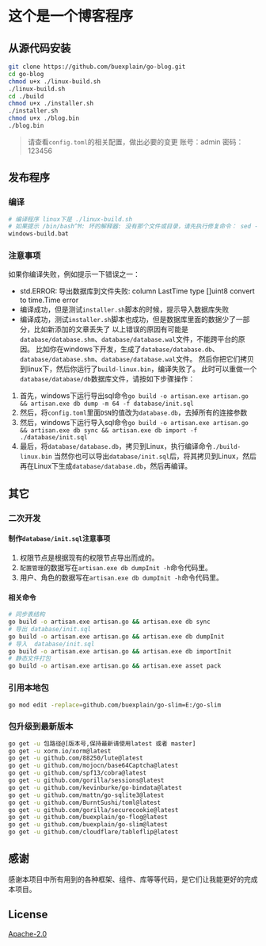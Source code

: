 # 这个是一个博客程序

## 从源代码安装

```bash
git clone https://github.com/buexplain/go-blog.git
cd go-blog
chmod u+x ./linux-build.sh
./linux-build.sh
cd ./build
chmod u+x ./installer.sh
./installer.sh
chmod u+x ./blog.bin
./blog.bin
```
> 请查看`config.toml`的相关配置，做出必要的变更
> 账号：admin
> 密码：123456

## 发布程序

### 编译

```bash
# 编译程序 linux下是 ./linux-build.sh
# 如果提示 /bin/bash^M: 坏的解释器: 没有那个文件或目录，请先执行修复命令： sed -i 's/\r$//' linux-build.sh
windows-build.bat
```

### 注意事项
如果你编译失败，例如提示一下错误之一：
* std.ERROR: 导出数据库到文件失败: column LastTime type []uint8 convert to time.Time error
* 编译成功，但是测试`installer.sh`脚本的时候，提示导入数据库失败
* 编译成功，测试`installer.sh`脚本也成功，但是数据库里面的数据少了一部分，比如新添加的文章丢失了
以上错误的原因有可能是`database/database.shm`、`database/database.wal`文件，不能跨平台的原因。
比如你在windows下开发，生成了`database/database.db`、`database/database.shm`、`database/database.wal`文件。
然后你把它们拷贝到linux下，然后你运行了`build-linux.bin`，编译失败了。
此时可以重做一个`database/database/db`数据库文件，请按如下步骤操作：
1. 首先，windows下运行导出sql命令`go build -o artisan.exe artisan.go && artisan.exe db dump -m 64 -f database/init.sql`
2. 然后，将`config.toml`里面`DSN`的值改为`database.db`，去掉所有的连接参数
3. 然后，windows下运行导入sql命令`go build -o artisan.exe artisan.go && artisan.exe db sync && artisan.exe db import -f ./database/init.sql`
4. 最后，将`database/database.db`，拷贝到Linux，执行编译命令`./build-linux.bin`
当然你也可以导出`database/init.sql`后，将其拷贝到Linux，然后再在Linux下生成`database/database.db`，然后再编译。

## 其它

### 二次开发

#### 制作`database/init.sql`注意事项

1. 权限节点是根据现有的权限节点导出而成的。
2. `配置管理`的数据写在`artisan.exe db dumpInit -h`命令代码里。
3. 用户、角色的数据写在`artisan.exe db dumpInit -h`命令代码里。

#### 相关命令

```bash
# 同步表结构
go build -o artisan.exe artisan.go && artisan.exe db sync
# 导出 database/init.sql
go build -o artisan.exe artisan.go && artisan.exe db dumpInit
# 导入  database/init.sql
go build -o artisan.exe artisan.go && artisan.exe db importInit
# 静态文件打包
go build -o artisan.exe artisan.go && artisan.exe asset pack
```

### 引用本地包
```bash
go mod edit -replace=github.com/buexplain/go-slim=E:/go-slim
```

### 包升级到最新版本
```bash
go get -u 包路径@[版本号,保持最新请使用latest 或者 master]
go get -u xorm.io/xorm@latest
go get -u github.com/88250/lute@latest
go get -u github.com/mojocn/base64Captcha@latest
go get -u github.com/spf13/cobra@latest
go get -u github.com/gorilla/sessions@latest
go get -u github.com/kevinburke/go-bindata@latest
go get -u github.com/mattn/go-sqlite3@latest
go get -u github.com/BurntSushi/toml@latest
go get -u github.com/gorilla/securecookie@latest
go get -u github.com/buexplain/go-flog@latest
go get -u github.com/buexplain/go-slim@latest
go get -u github.com/cloudflare/tableflip@latest
```

## 感谢

感谢本项目中所有用到的各种框架、组件、库等等代码，是它们让我能更好的完成本项目。

## License
[Apache-2.0](http://www.apache.org/licenses/LICENSE-2.0.html)

